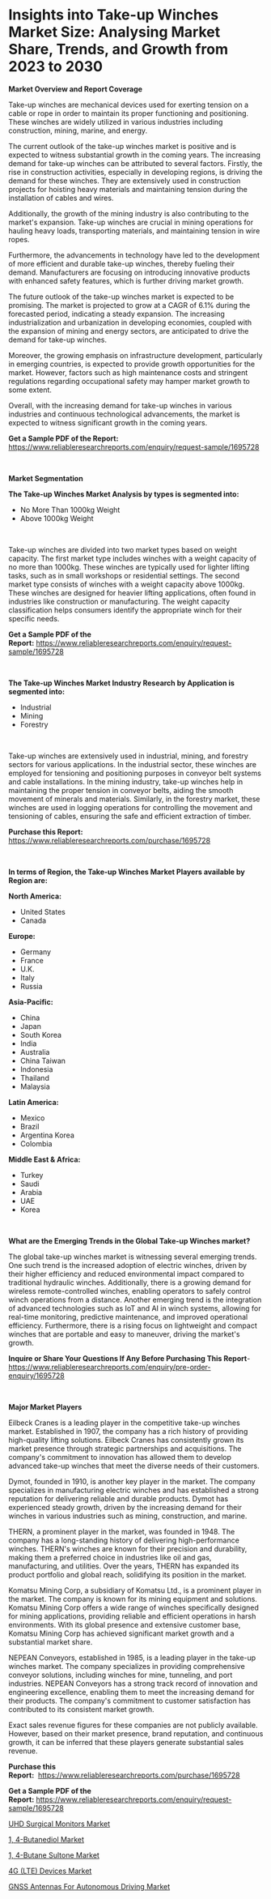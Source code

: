 <p><h1>Insights into Take-up Winches Market Size: Analysing Market Share, Trends, and Growth from 2023 to 2030</h1></p><p><strong>Market Overview and Report Coverage</strong></p>
<p><p>Take-up winches are mechanical devices used for exerting tension on a cable or rope in order to maintain its proper functioning and positioning. These winches are widely utilized in various industries including construction, mining, marine, and energy.</p><p>The current outlook of the take-up winches market is positive and is expected to witness substantial growth in the coming years. The increasing demand for take-up winches can be attributed to several factors. Firstly, the rise in construction activities, especially in developing regions, is driving the demand for these winches. They are extensively used in construction projects for hoisting heavy materials and maintaining tension during the installation of cables and wires.</p><p>Additionally, the growth of the mining industry is also contributing to the market's expansion. Take-up winches are crucial in mining operations for hauling heavy loads, transporting materials, and maintaining tension in wire ropes.</p><p>Furthermore, the advancements in technology have led to the development of more efficient and durable take-up winches, thereby fueling their demand. Manufacturers are focusing on introducing innovative products with enhanced safety features, which is further driving market growth.</p><p>The future outlook of the take-up winches market is expected to be promising. The market is projected to grow at a CAGR of 6.1% during the forecasted period, indicating a steady expansion. The increasing industrialization and urbanization in developing economies, coupled with the expansion of mining and energy sectors, are anticipated to drive the demand for take-up winches.</p><p>Moreover, the growing emphasis on infrastructure development, particularly in emerging countries, is expected to provide growth opportunities for the market. However, factors such as high maintenance costs and stringent regulations regarding occupational safety may hamper market growth to some extent.</p><p>Overall, with the increasing demand for take-up winches in various industries and continuous technological advancements, the market is expected to witness significant growth in the coming years.</p></p>
<p><strong>Get a Sample PDF of the Report:</strong> <a href="https://www.reliableresearchreports.com/enquiry/request-sample/1695728">https://www.reliableresearchreports.com/enquiry/request-sample/1695728</a></p>
<p>&nbsp;</p>
<p><strong>Market Segmentation</strong></p>
<p><strong>The Take-up Winches Market Analysis by types is segmented into:</strong></p>
<p><ul><li>No More Than 1000kg Weight</li><li>Above 1000kg Weight</li></ul></p>
<p>&nbsp;</p>
<p><p>Take-up winches are divided into two market types based on weight capacity. The first market type includes winches with a weight capacity of no more than 1000kg. These winches are typically used for lighter lifting tasks, such as in small workshops or residential settings. The second market type consists of winches with a weight capacity above 1000kg. These winches are designed for heavier lifting applications, often found in industries like construction or manufacturing. The weight capacity classification helps consumers identify the appropriate winch for their specific needs.</p></p>
<p><strong>Get a Sample PDF of the Report:</strong>&nbsp;<a href="https://www.reliableresearchreports.com/enquiry/request-sample/1695728">https://www.reliableresearchreports.com/enquiry/request-sample/1695728</a></p>
<p>&nbsp;</p>
<p><strong>The Take-up Winches Market Industry Research by Application is segmented into:</strong></p>
<p><ul><li>Industrial</li><li>Mining</li><li>Forestry</li></ul></p>
<p>&nbsp;</p>
<p><p>Take-up winches are extensively used in industrial, mining, and forestry sectors for various applications. In the industrial sector, these winches are employed for tensioning and positioning purposes in conveyor belt systems and cable installations. In the mining industry, take-up winches help in maintaining the proper tension in conveyor belts, aiding the smooth movement of minerals and materials. Similarly, in the forestry market, these winches are used in logging operations for controlling the movement and tensioning of cables, ensuring the safe and efficient extraction of timber.</p></p>
<p><strong>Purchase this Report:</strong>&nbsp; <a href="https://www.reliableresearchreports.com/purchase/1695728">https://www.reliableresearchreports.com/purchase/1695728</a></p>
<p>&nbsp;</p>
<p><strong>In terms of Region, the Take-up Winches Market Players available by Region are:</strong></p>
<p>
    <p> <strong> North America: </strong>
        <ul>
            <li>United States</li>
            <li>Canada</li>
        </ul>
        </p> 
    <p> <strong> Europe: </strong>
        <ul>
            <li>Germany</li>
            <li>France</li>
            <li>U.K.</li>
            <li>Italy</li>
            <li>Russia</li>
        </ul>
        </p> 
    <p> <strong> Asia-Pacific: </strong>
        <ul>
            <li>China</li>
            <li>Japan</li>
            <li>South Korea</li>
            <li>India</li>
            <li>Australia</li>
            <li>China Taiwan</li>
            <li>Indonesia</li>
            <li>Thailand</li>
            <li>Malaysia</li>
        </ul>
        </p> 
    <p> <strong> Latin America: </strong>
        <ul>
            <li>Mexico</li>
            <li>Brazil</li>
            <li>Argentina Korea</li>
            <li>Colombia</li>
        </ul>
        </p> 
    <p> <strong> Middle East & Africa: </strong>
        <ul>
            <li>Turkey</li>
            <li>Saudi</li>
            <li>Arabia</li>
            <li>UAE</li>
            <li>Korea</li>
        </ul>
    </p>
    </p>
<p>&nbsp;</p>
<p><strong>What are the Emerging Trends in the Global Take-up Winches market?</strong></p>
<p><p>The global take-up winches market is witnessing several emerging trends. One such trend is the increased adoption of electric winches, driven by their higher efficiency and reduced environmental impact compared to traditional hydraulic winches. Additionally, there is a growing demand for wireless remote-controlled winches, enabling operators to safely control winch operations from a distance. Another emerging trend is the integration of advanced technologies such as IoT and AI in winch systems, allowing for real-time monitoring, predictive maintenance, and improved operational efficiency. Furthermore, there is a rising focus on lightweight and compact winches that are portable and easy to maneuver, driving the market's growth.</p></p>
<p><strong>Inquire or Share Your Questions If Any Before Purchasing This Report</strong>- <a href="https://www.reliableresearchreports.com/enquiry/pre-order-enquiry/1695728">https://www.reliableresearchreports.com/enquiry/pre-order-enquiry/1695728</a></p>
<p>&nbsp;</p>
<p><strong>Major Market Players</strong></p>
<p><p>Eilbeck Cranes is a leading player in the competitive take-up winches market. Established in 1907, the company has a rich history of providing high-quality lifting solutions. Eilbeck Cranes has consistently grown its market presence through strategic partnerships and acquisitions. The company's commitment to innovation has allowed them to develop advanced take-up winches that meet the diverse needs of their customers.</p><p>Dymot, founded in 1910, is another key player in the market. The company specializes in manufacturing electric winches and has established a strong reputation for delivering reliable and durable products. Dymot has experienced steady growth, driven by the increasing demand for their winches in various industries such as mining, construction, and marine.</p><p>THERN, a prominent player in the market, was founded in 1948. The company has a long-standing history of delivering high-performance winches. THERN's winches are known for their precision and durability, making them a preferred choice in industries like oil and gas, manufacturing, and utilities. Over the years, THERN has expanded its product portfolio and global reach, solidifying its position in the market.</p><p>Komatsu Mining Corp, a subsidiary of Komatsu Ltd., is a prominent player in the market. The company is known for its mining equipment and solutions. Komatsu Mining Corp offers a wide range of winches specifically designed for mining applications, providing reliable and efficient operations in harsh environments. With its global presence and extensive customer base, Komatsu Mining Corp has achieved significant market growth and a substantial market share.</p><p>NEPEAN Conveyors, established in 1985, is a leading player in the take-up winches market. The company specializes in providing comprehensive conveyor solutions, including winches for mine, tunneling, and port industries. NEPEAN Conveyors has a strong track record of innovation and engineering excellence, enabling them to meet the increasing demand for their products. The company's commitment to customer satisfaction has contributed to its consistent market growth.</p><p>Exact sales revenue figures for these companies are not publicly available. However, based on their market presence, brand reputation, and continuous growth, it can be inferred that these players generate substantial sales revenue.</p></p>
<p><strong>Purchase this Report:</strong>&nbsp;&nbsp;<a href="https://www.reliableresearchreports.com/purchase/1695728">https://www.reliableresearchreports.com/purchase/1695728</a></p>
<p></p>
<p><strong>Get a Sample PDF of the Report:</strong>&nbsp;<a href="https://www.reliableresearchreports.com/enquiry/request-sample/1695728">https://www.reliableresearchreports.com/enquiry/request-sample/1695728</a></p>
<p><p><a href="https://medium.com/@hollymayert/uhd-surgical-monitors-market-outlook-industry-overview-and-forecast-2023-to-2030-dd952a3d2427">UHD Surgical Monitors Market</a></p><p><a href="https://www.linkedin.com/pulse/1-4-butanediol-market-share-amp-new-trends-analysis-report-pgtse/">1, 4-Butanediol Market</a></p><p><a href="https://www.linkedin.com/pulse/1-4-butane-sultone-market-size-2023-2030-global-industrial-i2yfe/">1, 4-Butane Sultone Market</a></p><p><a href="https://www.linkedin.com/pulse/4g-lte-devices-market-share-amp-new-trends-analysis/">4G (LTE) Devices Market</a></p><p><a href="https://medium.com/@devyncasper/gnss-antennas-for-autonomous-driving-market-size-and-market-trends-complete-industry-overview-e0183066df9a">GNSS Antennas For Autonomous Driving Market</a></p></p>